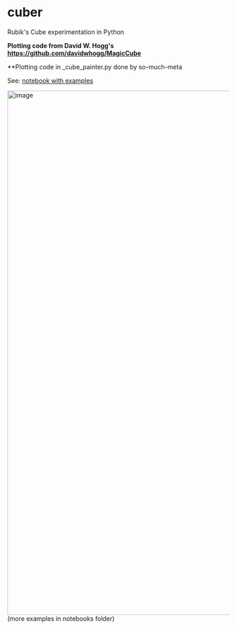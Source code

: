 # cuber
Rubik's Cube experimentation in Python

**Plotting code from David W. Hogg's https://github.com/davidwhogg/MagicCube**

**Plotting code in _cube_painter.py done by so-much-meta

See: [notebook with examples](notebooks/basic_tests.ipynb)

<img width="1185" alt="image" src="https://user-images.githubusercontent.com/38630665/168489332-9c3a4ffb-5400-4a83-a0ee-859b4dd76045.png">
(more examples in notebooks folder)

